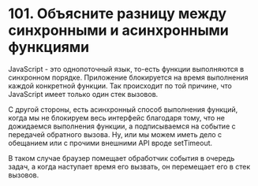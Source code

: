 # 101. Объясните разницу между синхронными и асинхронными функциями

JavaScript - это однопоточный язык, то-есть функции выполняются в синхронном порядке. Приложение блокируется на время выполнения каждой конкретной функции. Так происходит по той причине, что JavaScript имеет только один стек вызовов.

С другой стороны, есть асинхронный способ выполнения функций, когда мы не блокируем весь интерфейс благодаря тому, что не дожидаемся выполнения функции, а подписываемся на событие с передачей обратного вызова. Ну, или мы можем иметь дело с обещанием или с прочими внешними API вроде setTimeout.

В таком случае браузер помещает обработчик события в очередь задач, а когда наступает время его вызвать, он перемещает его в стек вызовов.
